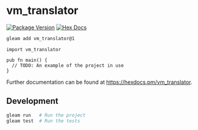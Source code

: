 # vm_translator

[![Package Version](https://img.shields.io/hexpm/v/vm_translator)](https://hex.pm/packages/vm_translator)
[![Hex Docs](https://img.shields.io/badge/hex-docs-ffaff3)](https://hexdocs.pm/vm_translator/)

```sh
gleam add vm_translator@1
```
```gleam
import vm_translator

pub fn main() {
  // TODO: An example of the project in use
}
```

Further documentation can be found at <https://hexdocs.pm/vm_translator>.

## Development

```sh
gleam run   # Run the project
gleam test  # Run the tests
```
